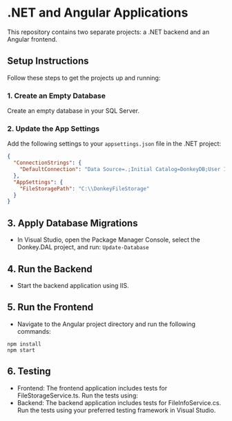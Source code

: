 # .NET and Angular Applications

This repository contains two separate projects: a .NET backend and an Angular frontend.

## Setup Instructions

Follow these steps to get the projects up and running:

### 1. Create an Empty Database
Create an empty database in your SQL Server.

### 2. Update the App Settings
Add the following settings to your `appsettings.json` file in the .NET project:

```json
{
  "ConnectionStrings": {
    "DefaultConnection": "Data Source=.;Initial Catalog=DonkeyDB;User ID=sa;Password=Qazwsx12"
  },
  "AppSettings": {
    "FileStoragePath": "C:\\DonkeyFileStorage"
  }
}
```

## 3. Apply Database Migrations
- In Visual Studio, open the Package Manager Console, select the Donkey.DAL project, and run:
  ```Update-Database```

## 4. Run the Backend
- Start the backend application using IIS.
  
## 5. Run the Frontend
- Navigate to the Angular project directory and run the following commands:
```
npm install
npm start
```

## 6. Testing
- Frontend: The frontend application includes tests for FileStorageService.ts. Run the tests using:
- Backend: The backend application includes tests for FileInfoService.cs. Run the tests using your preferred testing framework in Visual Studio.
